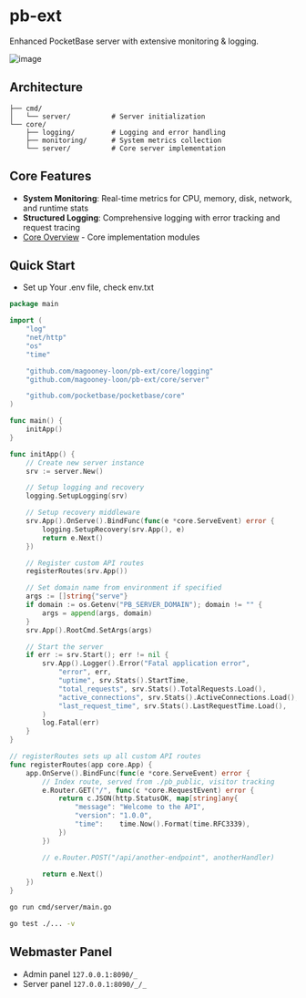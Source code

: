 # pb-ext

Enhanced PocketBase server with extensive monitoring & logging.

![image](https://github.com/user-attachments/assets/4466de28-d885-4112-95a9-84dde7f67dc7)

## Architecture

```
├── cmd/
│   └── server/          # Server initialization
└── core/
    ├── logging/         # Logging and error handling
    ├── monitoring/      # System metrics collection 
    └── server/          # Core server implementation

```

## Core Features

- **System Monitoring**: Real-time metrics for CPU, memory, disk, network, and runtime stats
- **Structured Logging**: Comprehensive logging with error tracking and request tracing
- [Core Overview](core/README.md) - Core implementation modules

## Quick Start

- Set up Your .env file, check env.txt

```go
package main

import (
	"log"
	"net/http"
	"os"
	"time"

	"github.com/magooney-loon/pb-ext/core/logging"
	"github.com/magooney-loon/pb-ext/core/server"

	"github.com/pocketbase/pocketbase/core"
)

func main() {
	initApp()
}

func initApp() {
	// Create new server instance
	srv := server.New()

	// Setup logging and recovery
	logging.SetupLogging(srv)

	// Setup recovery middleware
	srv.App().OnServe().BindFunc(func(e *core.ServeEvent) error {
		logging.SetupRecovery(srv.App(), e)
		return e.Next()
	})

	// Register custom API routes
	registerRoutes(srv.App())

	// Set domain name from environment if specified
	args := []string{"serve"}
	if domain := os.Getenv("PB_SERVER_DOMAIN"); domain != "" {
		args = append(args, domain)
	}
	srv.App().RootCmd.SetArgs(args)

	// Start the server
	if err := srv.Start(); err != nil {
		srv.App().Logger().Error("Fatal application error",
			"error", err,
			"uptime", srv.Stats().StartTime,
			"total_requests", srv.Stats().TotalRequests.Load(),
			"active_connections", srv.Stats().ActiveConnections.Load(),
			"last_request_time", srv.Stats().LastRequestTime.Load(),
		)
		log.Fatal(err)
	}
}

// registerRoutes sets up all custom API routes
func registerRoutes(app core.App) {
	app.OnServe().BindFunc(func(e *core.ServeEvent) error {
		// Index route, served from ./pb_public, visitor tracking
		e.Router.GET("/", func(c *core.RequestEvent) error {
			return c.JSON(http.StatusOK, map[string]any{
				"message": "Welcome to the API",
				"version": "1.0.0",
				"time":    time.Now().Format(time.RFC3339),
			})
		})

		// e.Router.POST("/api/another-endpoint", anotherHandler)

		return e.Next()
	})
}
```

```bash
go run cmd/server/main.go
```

```bash
go test ./... -v
```

## Webmaster Panel

- Admin panel `127.0.0.1:8090/_`
- Server panel `127.0.0.1:8090/_/_`
